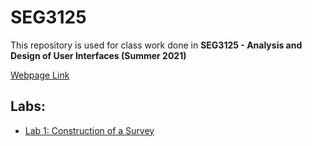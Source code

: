 # SEG3125
This repository is used for class work done in **SEG3125 - Analysis and Design of User Interfaces (Summer 2021)**

[Webpage Link](http://gianlucacoletti.me/SEG3125/)

## Labs:
 - [Lab 1: Construction of a Survey](http://gianlucacoletti.me/SEG3125/L1)
